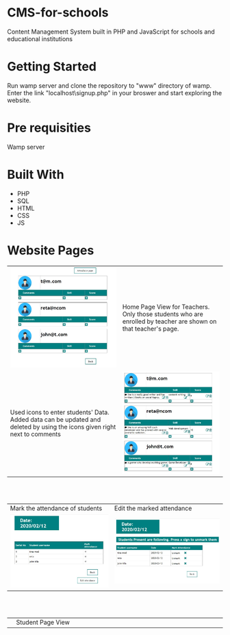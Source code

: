 # CMS-for-schools
Content Management System built in PHP and JavaScript for schools and educational institutions 

# Getting Started
Run wamp server and clone the repository to "www" directory of wamp. Enter the link "localhost\signup.php" in your broswer and start exploring the website.

# Pre requisities
Wamp server

# Built With
<ul>
<li>PHP</li>
<li>SQL</li><li>HTML</li>
<li>CSS</li>
<li>JS</li>  
</ul>

# Website Pages

<table>
<tr>

<td><img src= "images/home.JPG" ></td>
<td>Home Page View for Teachers. Only those students who are enrolled by teacher are shown on that teacher's page. </td>
</tr>
<tr>

<td>Used icons to enter students' Data. Added data can be updated and deleted by using the icons given right next to comments</td>
<td><img src= "images/homefull.JPG" ></td>
</tr>
</table>
<br><br>
<table>
<tr>

<td>Mark the attendance of students</td>
<td>Edit the marked attendance </td>
</tr>
<tr>
<td><img src= "images/attend.JPG" ></td>
<td><img src= "images/editAttend.JPG" ></td>


</tr>


</table>
<br><br>
<table>
<tr>
<td><img src= "images/student.JPG" width="500"></td>
<td width="500">Student Page View</td>

</tr>



</table>
